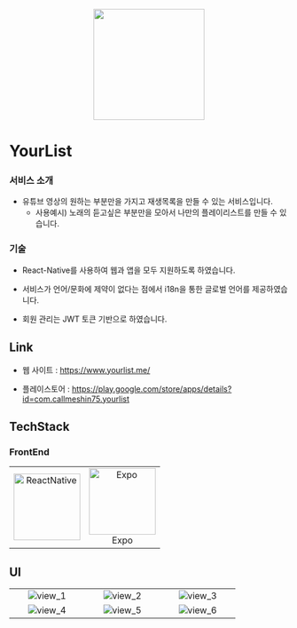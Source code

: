 <p align="center"><img width='200px' src="https://user-images.githubusercontent.com/31322144/144734753-907c6b18-d163-498b-b4ee-db2b18460dd8.png"></p>



# YourList

### 서비스 소개

-  유튜브 영상의 원하는 부분만을 가지고 재생목록을 만들 수 있는 서비스입니다.
   -  사용예시) 노래의 듣고싶은 부분만을 모아서 나만의 플레이리스트를 만들 수 있습니다.

### 기술

- React-Native를 사용하여 웹과 앱을 모두 지원하도록 하였습니다.

- 서비스가 언어/문화에 제약이 없다는 점에서 i18n을 통한 글로벌 언어를 제공하였습니다.

- 회원 관리는 JWT 토큰 기반으로 하였습니다.

  

## Link

- 웹 사이트 : https://www.yourlist.me/

- 플레이스토어 : https://play.google.com/store/apps/details?id=com.callmeshin75.yourlist



## TechStack

### FrontEnd

<table><tbody>
  <tr align="center" valign="middle">
    <td width="120">
      <a href="https://reactjs.org" target="_blank"> 
        <img src="https://user-images.githubusercontent.com/31322144/144734791-e61dcb24-e300-44e2-960d-7bb752f8fb68.png" alt="ReactNative" width="120" height="120"/> 
      </a>
    </td>
    <td width="120">
      <a href="https://expo.dev/" target="_blank"> 
        <img src="https://user-images.githubusercontent.com/31322144/144734794-24c0b304-6349-44a4-998e-e8e563646ef3.png" alt="Expo" width="120" height="120"/> 
      </a>
        <br>Expo
  </tr>
</tbody></table>



## UI



<table><tbody>
  <tr align="center" valign="middle">
    <td width="120">
        <img src="https://user-images.githubusercontent.com/31322144/144734862-93eeaeb6-df01-4540-9fbc-168ef4a2e9e7.png" alt="view_1"/> 
    </td>
    <td width="120">
        <img src="https://user-images.githubusercontent.com/31322144/144734903-cb0860ff-fe6c-4508-a6ed-82c714123e78.png" alt="view_2"/> 
      </td>
    <td width="120">
        <img src="https://user-images.githubusercontent.com/31322144/144734913-9c7a23c9-07ee-4eb5-87f7-c084b4dad377.png" alt="view_3"/>
      </td>
  </tr>
    <tr align="center" valign="middle">
    <td width="120">
        <img src="https://user-images.githubusercontent.com/31322144/144734924-d5826f4a-f64d-431d-8ccc-866a1b9bf460.png" alt="view_4"/> 
    </td>
    <td width="120">
        <img src="https://user-images.githubusercontent.com/31322144/144734925-7f13c437-9b09-43a2-b7c5-49320c10299f.png" alt="view_5"/> 
      </td>
    <td width="120">
        <img src="https://user-images.githubusercontent.com/31322144/144734926-bfa693f1-3e22-40ec-a71a-f4520a1f927f.png" alt="view_6"/>
      </td>
  </tr>
</tbody></table>

